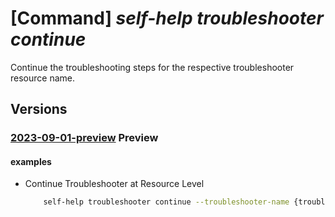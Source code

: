 # [Command] _self-help troubleshooter continue_

Continue the troubleshooting steps for the respective troubleshooter resource name.

## Versions

### [2023-09-01-preview](/Resources/mgmt-plane/L3tzY29wZX0vcHJvdmlkZXJzL21pY3Jvc29mdC5oZWxwL3Ryb3VibGVzaG9vdGVycy97fS9jb250aW51ZQ==/2023-09-01-preview.xml) **Preview**

<!-- mgmt-plane /{scope}/providers/microsoft.help/troubleshooters/{}/continue 2023-09-01-preview -->

#### examples

- Continue Troubleshooter at Resource Level
    ```bash
        self-help troubleshooter continue --troubleshooter-name {troubleshooter-name} --step-id {step-id} --responses [] --scope {scope}
    ```
